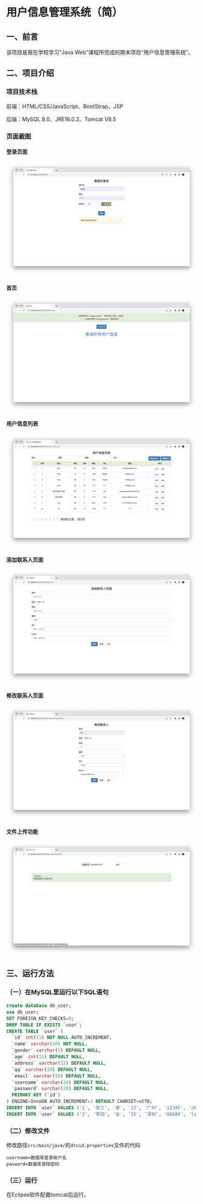 # 用户信息管理系统（简）

## 一、前言

该项目是我在学校学习“Java Web”课程所完成的期末项目“用户信息管理系统”。



## 二、项目介绍

### 项目技术栈

前端：HTML/CSS/JavaScript、BootStrap、JSP

后端：MySQL 8.0、JRE16.0.2、Tomcat V8.5



### 页面截图

#### 登录页面

![登录页面](./assets/login.png)

#### 首页

![首页](./assets/index.png)

#### 用户信息列表

![用户信息列表](./assets/list.png)

#### 添加联系人页面

![添加联系人页面](./assets/add.png)

#### 修改联系人页面

![修改联系人页面](./assets/edit.png)

#### 文件上传功能

![文件上传功能](./assets/upload.png)



## 三、运行方法

### （一）在MySQL里运行以下SQL语句

```sql
create database db_user;
use db_user;
SET FOREIGN_KEY_CHECKS=0;
DROP TABLE IF EXISTS `user`;
CREATE TABLE `user` (
  `id` int(11) NOT NULL AUTO_INCREMENT,
  `name` varchar(20) NOT NULL,
  `gender` varchar(5) DEFAULT NULL,
  `age` int(11) DEFAULT NULL,
  `address` varchar(32) DEFAULT NULL,
  `qq` varchar(20) DEFAULT NULL,
  `email` varchar(50) DEFAULT NULL,
  `username` varchar(20) DEFAULT NULL,
  `password` varchar(20) DEFAULT NULL,
  PRIMARY KEY (`id`)
) ENGINE=InnoDB AUTO_INCREMENT=3 DEFAULT CHARSET=utf8;
INSERT INTO `user` VALUES ('1', '张三', '男', '13', '广州', '12345', 'zhangsan@qq.com', 'admin1', '12345');
INSERT INTO `user` VALUES ('2', '李四', '女', '15', '深圳', '88888', 'ls@qq.com', 'admin2', '12345');
```



### （二）修改文件

修改路径`src/main/java/`的`druid.properties`文件的代码

```
username=数据库登录帐户名
pasword=数据库登陆密码
```



### （三）运行

在Eclipse软件配置tomcat后运行。
